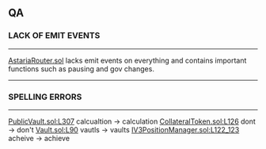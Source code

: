 ## QA

### LACK OF EMIT EVENTS
---
[AstariaRouter.sol](https://github.com/code-423n4/2023-01-astaria/blob/main/src/AstariaRouter.sol) lacks emit events on everything and contains important functions such as pausing and gov changes.

---
### SPELLING ERRORS
---
[PublicVault.sol:L307](https://github.com/code-423n4/2023-01-astaria/blob/main/src/PublicVault.sol#L307) calcualtion -> calculation
[CollateralToken.sol:L126](https://github.com/code-423n4/2023-01-astaria/blob/main/src/CollateralToken.sol#L126) dont -> don't
[Vault.sol:L90](https://github.com/code-423n4/2023-01-astaria/blob/main/src/Vault.sol#L90) vautls -> vaults
[IV3PositionManager.sol:L122_123](https://github.com/code-423n4/2023-01-astaria/blob/main/src/interfaces/IV3PositionManager.sol#L122-L123) acheive -> achieve

